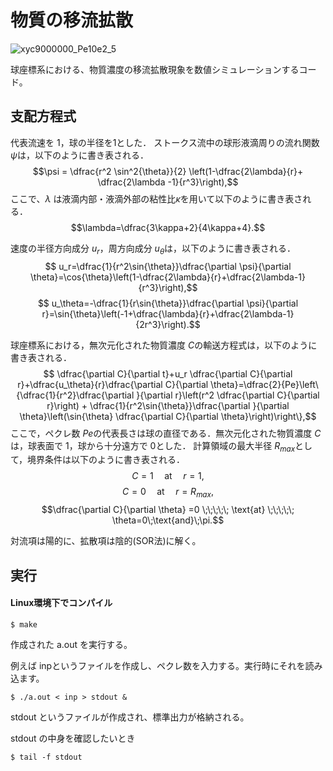 # 物質の移流拡散

![xyc9000000_Pe10e2_5](https://user-images.githubusercontent.com/102783602/193714485-bf9a058a-624e-42e4-b460-49f9f2e82f7e.png)

球座標系における、物質濃度の移流拡散現象を数値シミュレーションするコード。

## 支配方程式

代表流速を $1$，球の半径を$1$とした．
ストークス流中の球形液滴周りの流れ関数 $\psi$は，以下のように書き表される．
$$\psi = \dfrac{r^2 \sin^2{\theta}}{2} \left(1-\dfrac{2\lambda}{r}+ \dfrac{2\lambda -1}{r^3}\right),$$
ここで、$\lambda$ は液滴内部・液滴外部の粘性比$\kappa$を用いて以下のように書き表される．
$$\lambda=\dfrac{3\kappa+2}{4\kappa+4}.$$

速度の半径方向成分 $u_r$，周方向成分 $u_\theta$は，以下のように書き表される．
$$ u_r=\dfrac{1}{r^2\sin{\theta}}\dfrac{\partial \psi}{\partial \theta}=\cos{\theta}\left(1-\dfrac{2\lambda}{r}+\dfrac{2\lambda-1}{r^3}\right),$$
$$ u_\theta=-\dfrac{1}{r\sin{\theta}}\dfrac{\partial \psi}{\partial r}=\sin{\theta}\left(-1+\dfrac{\lambda}{r}+\dfrac{2\lambda-1}{2r^3}\right).$$


球座標系における，無次元化された物質濃度 $C$の輸送方程式は，以下のように書き表される．
$$ \dfrac{\partial C}{\partial t}+u_r \dfrac{\partial C}{\partial r}+\dfrac{u_\theta}{r}\dfrac{\partial C}{\partial \theta}=\dfrac{2}{Pe}\left\{\dfrac{1}{r^2}\dfrac{\partial }{\partial r}\left(r^2 \dfrac{\partial C}{\partial r}\right) + \dfrac{1}{r^2\sin{\theta}}\dfrac{\partial }{\partial \theta}\left(\sin{\theta} \dfrac{\partial C}{\partial \theta}\right)\right\},$$
ここで，ペクレ数 $Pe$の代表長さは球の直径である．無次元化された物質濃度 $C$は，球表面で $1$，球から十分遠方で $0$とした．
計算領域の最大半径 $R_{max}$として，境界条件は以下のように書き表される．
$$ C=1 \;\;\;\;\; \text{at} \;\;\;\;\; r=1, $$
$$ C =0 \;\;\;\;\; \text{at} \;\;\;\;\; r=R_{max},$$
$$\dfrac{\partial C}{\partial \theta} =0 \;\;\;\;\; \text{at} \;\;\;\;\; \theta=0\;\text{and}\;\pi.$$

対流項は陽的に、拡散項は陰的(SOR法)に解く。


## 実行

#### Linux環境下でコンパイル
```
$ make
```
作成された a.out を実行する。

例えば inpというファイルを作成し、ペクレ数を入力する。実行時にそれを読み込ます。
```
$ ./a.out < inp > stdout &
```
stdout というファイルが作成され、標準出力が格納される。

stdout の中身を確認したいとき
```
$ tail -f stdout
```
